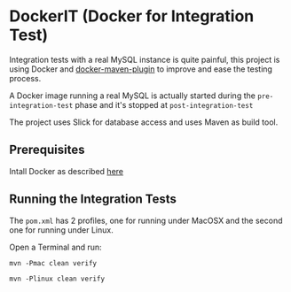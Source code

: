 # DockerIT (Docker for Integration Test)

Integration tests with a real MySQL instance is quite painful, this project is using Docker and [docker-maven-plugin](https://github.com/rhuss/docker-maven-pluginm) to improve and ease the testing process.

A Docker image running a real MySQL is actually started during the `pre-integration-test` phase and it's stopped at `post-integration-test`  
   
The project uses Slick for database access and uses Maven as build tool.

## Prerequisites  
Intall Docker as described [here](https://docs.docker.com/engine/installation/)

## Running the Integration Tests
The `pom.xml` has 2 profiles, one for running under MacOSX and the second one for running under Linux.  
   
Open a Terminal and run:
  
`mvn -Pmac clean verify`  

`mvn -Plinux clean verify`

